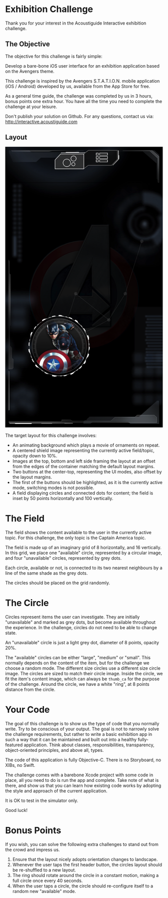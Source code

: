 # Exhibition Challenge

Thank you for your interest in the Acoustiguide Interactive exhibition challenge.


## The Objective

The objective for this challenge is fairly simple:

Develop a bare-bone iOS user interface for an exhibition application based on the Avengers theme.

This challenge is inspired by the Avengers S.T.A.T.I.O.N. mobile application (iOS / Android) developed by us, available from the App Store for free.

As a general time guide, the challenge was completed by us in 3 hours, bonus points one extra hour.
You have all the time you need to complete the challenge at your leisure.

Don't publish your solution on Github.  For any questions, contact us via: http://interactive.acoustiguide.com


## Layout

![Objective Screenshot](objective.png)

The target layout for this challenge involves:

 - An animating background which plays a movie of ornaments on repeat.
 - A centered shield image representing the currently active field/topic, opacity down to 10%.
 - Images at the top, bottom and left side framing the layout at an offset from the edges of the container matching the default layout margins.
 - Two buttons at the center-top, representing the UI modes, also offset by the layout margins.
 - The first of the buttons should be highlighted, as it is the currently active mode, switching modes is not possible.
 - A field displaying circles and connected dots for content; the field is inset by 50 points horizontally and 100 vertically.


# The Field

The field shows the content available to the user in the currently active topic.  For this challenge, the only topic is the Captain America topic.

The field is made up of an imaginary grid of 8 horizontally, and 16 vertically.  In this grid, we place one "available" circle, represented by a circular image, and four "unavailable" circles, represented by grey dots.

Each circle, available or not, is connected to its two nearest neighbours by a line of the same shade as the grey dots.

The circles should be placed on the grid randomly.


# The Circle

Circles represent items the user can investigate.  They are initially "unavailable" and marked as grey dots, but become available throughout the experience.  In the challenge, circles do not need to be able to change state.

An "unavailable" circle is just a light grey dot, diameter of 8 points, opacity 20%.

The "available" circles can be either "large", "medium" or "small".  This normally depends on the content of the item, but for the challenge we choose a random mode.  The different size circles use a different size circle image.  The circles are sized to match their circle image.  Inside the circle, we fit the item's content image, which can always be `thumb_ca` for the purpose of the challenge.  Around the circle, we have a white "ring", at 8 points distance from the circle.


# Your Code

The goal of this challenge is to show us the type of code that you normally write.  Try to be conscious of your output.  The goal is not to narrowly solve the challenge requirements, but rather to write a basic exhibition app in such a way that it can be maintained and built out into a healthy fully-featured application.  Think about classes, responsibilities, transparency, object-oriented principles, and above all, types.

The code of this application is fully Objective-C.  There is no Storyboard, no XIBs, no Swift.

The challenge comes with a barebone Xcode project with some code in place, all you need to do is run the app and complete.  Take note of what is there, and show us that you can learn how existing code works by adopting the style and approach of the current application.

It is OK to test in the simulator only.

Good luck!


# Bonus Points

If you wish, you can solve the following extra challenges to stand out from the crowd and impress us.

1. Ensure that the layout nicely adopts orientation changes to landscape.
2. Whenever the user taps the first header button, the circles layout should be re-shuffled to a new layout.
3. The ring should rotate around the circle in a constant motion, making a full circle once every 40 seconds.
4. When the user taps a circle, the circle should re-configure itself to a random new "available" mode.
